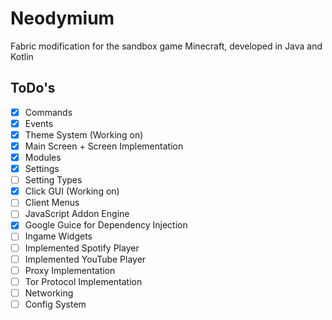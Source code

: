 # Neodymium
Fabric modification for the sandbox game Minecraft, developed in Java and Kotlin

## ToDo's

- [X] Commands
- [X] Events
- [X] Theme System (Working on)
- [X] Main Screen + Screen Implementation
- [X] Modules
- [X] Settings
- [ ] Setting Types
- [X] Click GUI (Working on)
- [ ] Client Menus
- [ ] JavaScript Addon Engine
- [X] Google Guice for Dependency Injection
- [ ] Ingame Widgets
- [ ] Implemented Spotify Player
- [ ] Implemented YouTube Player
- [ ] Proxy Implementation
- [ ] Tor Protocol Implementation
- [ ] Networking
- [ ] Config System